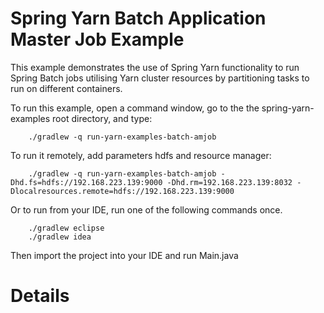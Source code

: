 Spring Yarn Batch Application Master Job Example
================================================

This example demonstrates the use of Spring Yarn functionality to run Spring Batch jobs utilising Yarn cluster resources by partitioning tasks to run on different containers. 

To run this example, open a command window, go to the the spring-yarn-examples root directory, and type:

		./gradlew -q run-yarn-examples-batch-amjob
		
To run it remotely, add parameters hdfs and resource manager:
		
		./gradlew -q run-yarn-examples-batch-amjob -Dhd.fs=hdfs://192.168.223.139:9000 -Dhd.rm=192.168.223.139:8032 -Dlocalresources.remote=hdfs://192.168.223.139:9000

Or to run from your IDE, run one of the following commands once.

		./gradlew eclipse
		./gradlew idea 

Then import the project into your IDE and run Main.java

# Details

